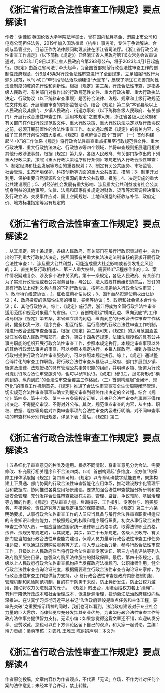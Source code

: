 # 《浙江省行政合法性审查工作规定》要点解读1

作者：谢佳超 英国伦敦大学学院法学硕士，曾在国内私募基金、港股上市公司和电商公司担任法务，2019年加入国浩律师（杭州）事务所，专注于争议解决、合规与监管业务，目前正作为法律顾问助理派驻在浙江省司法厅。《浙江省行政合法性审查工作规定》（以下简称《规定》）已经浙江省人民政府第116次常务会议审议通过，2023年1月9日以浙江省人民政府令第393号公布，将于2023年4月1日起施行。《规定》由浙江省司法厅牵头起草，为全国首部规范行政合法性审查工作的创制性政府规章，分6章45条对行政合法性审查进行了全面规定，立足加强行政行为源头规范，以“小切口”牵引推动法治政府建设“大变革”，展现了浙江在完善预防性法律制度领域的先行性和创新性。根据《规定》第三条，行政合法性审查，是指各级人民政府、有关部门对拟作出的行政规范性文件、重大行政决策、重大行政执法决定、行政协议（以下统称审查事项）是否符合法律、法规、规章和上级行政规范性文件规定，开展前置审查的内部监督活动。结合《规定》第二条“本省县级以上人民政府及其部门、乡镇人民政府、街道办事处（以下统称各级人民政府、有关部门）开展行政合法性审查工作，适用本规定”之要求可知，浙江省各级人民政府和有关部门在作出行政规范性文件、重大行政决策、重大行政执法决定以及行政协议之前，必须开展前置性的合法性审查工作。本文通过解读《规定》的有关内容，总结了其具有开创性的四大要点。《规定》要点解读之四个“首创” （一）首创构建起“4+X”的工作体系《规定》将行政合法性审查重点拓展至行政规范性文件、重大行政决策、重大行政执法决定、行政协议等四个领域，并将审查规则拓展适用相关其他行政涉法事务。根据《规定》第九条，各级人民政府、有关部门拟作出的下列重大行政决策，按照《重大行政决策程序暂行条例》等规定纳入行政合法性审查：1、制定经济和社会发展等方面的重要规划；2、制定有关公共服务、市场监管、社会管理、生态环境保护、科技创新等方面的重大公共政策、措施；3、制定开发利用、保护重要自然资源和文化资源的重大公共政策、措施；4、决定实施的重大公共建设项目；5、对经济社会发展有重大影响、涉及重大公共利益或者社会公众切身利益的其他事项。法律、法规和国家有关规定对财政、货币等宏观调控决策以及行政立法、突发事件应对、国土空间规划、土地和房屋的征收与补偿、政府定价、地方标准指定等另有规定的

# 《浙江省行政合法性审查工作规定》要点解读2

，从其规定。第十条规定，各级人民政府、有关部门在履行行政职责过程中，拟作出的下列重大行政执法决定，按照国家有关重大执法决定法制审核的要求开展行政合法性审查：1、涉及重大公共利益，可能造成重大社会影响或者引发社会风险的；2、直接关系行政相对人、第三人重大权益，需要经听证程序作出的；3、案件情况疑难复杂、涉及多个法律关系的。第十一条规定，各级人民政府、有关部门为了实现行政管理或者公共服务目标，与公民、法人或者其他组织协商后，签订的具有行政法上权利义务内容的下列行政协议，按照本规定纳入行政合法性审查：1、政府特许经营协议；2、征收征用补偿协议；3、国有自然资源使用权出让协议；4、政府投资的保障性住房的租赁、买卖等协议；5、政府和社会资本合作协议；6、其他行政协议。综上，《规定》施行后，浙江将成为全国行政合法性审查适用范围和规范对象最广的省份。（二）首创构建起“横向到边、纵向到底”的工作格局根据《规定》第五条，本省建立横向到边、纵向到底的行政合法性审查工作格局，健全权责一致、程序完备、相互衔接、运行高效的行政合法性审查工作机制，推进行政合法性审查全覆盖。根据《规定》第二条可知，《规定》的适用范围涵盖浙江省各级人民政府和部门。此外，第四十四条还规定，法律法规授权的具有公共事务职能的组织开展行政合法性审查工作，参照本规定执行。本规定审查事项以外的其他行政涉法事务的审查，可以参照本规定执行。乡镇人民政府、接到办事处为行政村提供行政合法性审查服务的，可以参照本规定执行。综上，《规定》通过整合碎片化的审查工作职能，将行政合法性审查从县级以上政府、部门扩展到乡镇、街道及法律、法规授权的具有管理公共事务职能的组织，并明确乡镇、街道为行政村提供行政合法性审查服务的，也可以参照执行。《规定》施行后，浙江将形成“横向到边、纵向到底”的合法性审查全覆盖工作格局。（三）首创构建起“全闭环、规范化”的审查工作机制首先，《规定》推进了合法性审查事项全生命周期闭环管理，切实规范合法性审查事项从确立到提交审查到最终作出决定的全过程。结合《规定》第四条、第十七条、第三十五条等规定可知，凡未经合法性审查的事项不得作出决定、不得提交审议、不得对外公布。其次，规范重点审查的内容，从主体、职权、依据、程序等角度对四类审查事项的合法性审查内容进行明确，对不同审查事项的审查材料分别作出规定，详见下表：最后，《规定》第二

# 《浙江省行政合法性审查工作规定》要点解读3

十五条细化了审查意见的种类及适用。根据不同情形，将审查意见分为合法、需要修改、补充履行相关程序和不合法四类。（四）首创构建起“多维度、全方位”的保障工作体系根据《规定》第四章可知，《规定》以专章明确数字赋能要求，聚焦构建上下贯通、部门协同的行政合法性审查智能化应用体系，推动建设数字化管理平台和数据库，协同推进各类应用场景建设。要求加强合法性审查数据分析研判和数据安全管理，充分发挥合法性审查数据在决策、管理、监督、争议预防、基层治理等方面的作用。《规定》还从审查力量、培训指导、工作指引、专家参与、购买服务、考核评价、责任追究等方面规定相应的保障措施。其中，《规定》第三十六条明确要求，从事行政合法性审查工作的人员应当具备与履行合法性审查职责相适应的专业知识和业务能力，并按照规定的权限和程序履行职责。初次从事行政合法性审查工作的人员，一般应当通过国家统一法律职业资格考试，取得法律职业资格。法律、法规另有规定的，从其规定。其次，第三十七条规定，各级人民政府、有关部门应当加强行政合法性审查能力建设，保障人员力量与行政合法性审查工作任务相适应，可以通过政府购买服务等方式，引入专业社会力量，参与行政合法性审查工作。县级以上人民政府应当将行政合法性审查专家论证、第三方机构评估等列入政府购买服务目录，加强政府购买法律服务的财政保障。最后，第四十条规定，县级以上人民政府行政合法性审查机构应当发挥政府法律顾问、公职律师作用，健全行政合法性审查咨询论证制度，根据需要建立行政合法性审查咨询论证专家库，为行政合法性审查工作提供智力支持。小 结行政合法性审查是政府内部控制机制、管理机制和风险防范机制，目的在于防患于未然，防止纠纷发生，防止公权力滥用，推动将权力关进制度的笼子。 《规定》的出台，用法治给权力套上“缰绳”，有利于降低行政成本和社会治理成本，促进诉源治理，推动浙江法治政府建设向纵深推进。在认真学习贯彻习近平总书记“法治政府建设是重点任务和主体工程，要率先突破”之重要指示精神的同时，我们也可以看到，法治政府建设对于专业社会力量的巨大需求，而律师更应充分发挥其专业优势，为诸如行政合法性审查工作等政府法律事务提供智力支持。无讼小编：如果您觉得这篇文章还不错，欢迎转发分享、点赞收藏，您也可以在下方评论区留下自己的观点，和大家一起讨论。主编：靖力责编：梁萌审核：刘逸凡 王雅玉 陈丽娟声明：本文为

# 《浙江省行政合法性审查工作规定》要点解读4

作者原创投稿，文章内容仅为作者观点，不代表「无讼」立场，不作为针对任何个案的法律意见；未经本平台许可，禁止转载。

